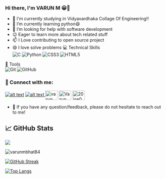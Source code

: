 ### Hi there, I'm VARUN M  😀👋

- 🔭 I'm  currently studying in Vidyavardhaka Collage Of Engineering!!
- 🌱 I’m currently learning python😄
- 🤔 I’m looking for help with software development
- 😉 Eager to learn more about tech related stuff
- 📫 I Love contributing to open source project
- 😄 I love solve problems
 💻 Technical Skills <br> 
![C](https://img.shields.io/badge/c-%2300599C.svg?style=for-the-badge&logo=c&logoColor=white) 
![Python](https://img.shields.io/badge/python-3670A0?style=for-the-badge&logo=python&logoColor=ffdd54) 
![CSS3](https://img.shields.io/badge/css3-%231572B6.svg?style=for-the-badge&logo=css3&logoColor=white)
![HTML5](https://img.shields.io/badge/html5-%23E34F26.svg?style=for-the-badge&logo=html5&logoColor=white) </br>

🔨 Tools </br>
![Git](https://img.shields.io/badge/git-%23F05033.svg?style=for-the-badge&logo=git&logoColor=white) 
![GitHub](https://img.shields.io/badge/GitHub-100000?style=for-the-badge&logo=github&logoColor=white)

### 🤝 Connect with me:

<a href="https://www.linkedin.com/in/varun-m-8b88b0209"> ![alt text](https://img.shields.io/badge/-LinkedIn-0e76a8?style=plastic&logo=linkedIn)</a>
<a href="https://twitter.com/varunm43473576">![alt text](https://img.shields.io/badge/-Twitter-1DA1F2?style=plastic&logo=Twitter) </a>
<a href="https://instagram.com/varun_m_bhat_84" target="blank"><img align="center" src="https://raw.githubusercontent.com/rahuldkjain/github-profile-readme-generator/master/src/images/icons/Social/instagram.svg" alt="varun_m_bhat_84" height="30" width="40" /></a>
<a href="https://www.facebook.com/varun.m.94617" target="blank"><img align="center" src="https://raw.githubusercontent.com/rahuldkjain/github-profile-readme-generator/master/src/images/icons/Social/facebook.svg" alt="Varun M" height="30" width="40" /></a>
<a href="https://www.hackerrank.com/20ise0040?hr_r=1" target="blank"><img align="center" src="https://raw.githubusercontent.com/rahuldkjain/github-profile-readme-generator/master/src/images/icons/Social/hackerrank.svg" alt="20ise0040@vvce.ac.in" height="30" width="40" /></a>
- 💬 If you have any question/feedback, please do not hesitate to reach out to me!

## 📈 GitHub Stats 
<img src="https://github-readme-stats.vercel.app/api?username=varunmbhat84&&show_icons=true&title_color=ffffff&icon_color=b7ggh2&text_color=898989&bg_color=181818">
<p align="left"> <img src="https://komarev.com/ghpvc/?username=varunmbhat84&label=Profile%20views&color=0e75b6&style=flat" alt="varunmbhat84" /> </p>

[![GitHub Streak](https://github-readme-streak-stats.herokuapp.com/?user=varunmbhat84)](https://git.io/streak-stats)

[![Top Langs](https://github-readme-stats.vercel.app/api/top-langs/?username=varunmbhat84&layout=compact)](https://github.com/varunmbhat84) </br>


